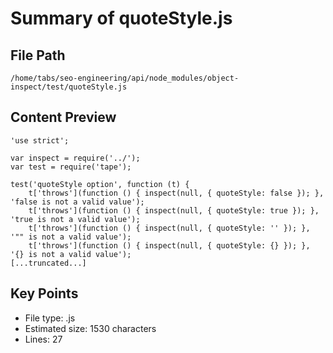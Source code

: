 # Summary of quoteStyle.js
  
## File Path
`/home/tabs/seo-engineering/api/node_modules/object-inspect/test/quoteStyle.js`

## Content Preview
```
'use strict';

var inspect = require('../');
var test = require('tape');

test('quoteStyle option', function (t) {
    t['throws'](function () { inspect(null, { quoteStyle: false }); }, 'false is not a valid value');
    t['throws'](function () { inspect(null, { quoteStyle: true }); }, 'true is not a valid value');
    t['throws'](function () { inspect(null, { quoteStyle: '' }); }, '"" is not a valid value');
    t['throws'](function () { inspect(null, { quoteStyle: {} }); }, '{} is not a valid value');
[...truncated...]
```

## Key Points
- File type: .js
- Estimated size: 1530 characters
- Lines: 27
